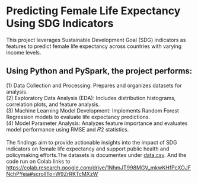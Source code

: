 # Predicting Female Life Expectancy Using SDG Indicators<br>
This project leverages Sustainable Development Goal (SDG) indicators as features to predict female life expectancy across countries with varying income levels.  
## Using Python and PySpark, the project performs:
(1) Data Collection and Processing: Prepares and organizes datasets for analysis.
<br>(2) Exploratory Data Analysis (EDA): Includes distribution histograms, correlation plots, and feature analysis.
<br>(3) Machine Learning Model Development: Implements Random Forest Regression models to evaluate life expectancy predictions.
<br>(4) Model Parameter Analysis: Analyzes feature importance and evaluates model performance using RMSE and 𝑅2 statistics.  
<br>The findings aim to provide actionable insights into the impact of SDG indicators on female life expectancy and support public health and policymaking efforts.The datasets is documentes under [data.csv](https://github.com/Alyssaqin/SDG-Female-s-Life-Expectancy/blob/main/dataset.csv). And the code run on Colab links to https://colab.research.google.com/drive/1NhmJT998MGV_mkwKHfPcXOJFNchPYeja#scrollTo=W9ZrRKTcMXzW
